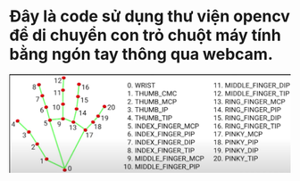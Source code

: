 # Đây là code sử dụng thư viện opencv để di chuyển con trỏ chuột máy tính bằng ngón tay thông qua webcam.
![ảnh](https://raw.githubusercontent.com/thinh2904/Excel/main/a.png)
